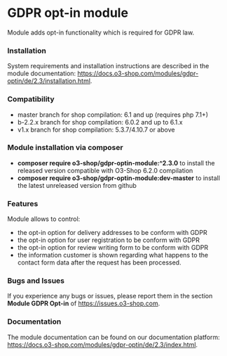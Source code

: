 GDPR opt-in module
==================

Module adds opt-in functionality which is required for GDPR law.

### Installation

System requirements and installation instructions are described in the module documentation: https://docs.o3-shop.com/modules/gdpr-optin/de/2.3/installation.html.

### Compatibility

* master branch for shop compilation: 6.1 and up (requires php 7.1+)
* b-2.2.x branch for shop compilation: 6.0.2 and up to 6.1.x
* v1.x branch for shop compilation: 5.3.7/4.10.7 or above

### Module installation via composer

* **composer require o3-shop/gdpr-optin-module:^2.3.0** to install the released version compatible with O3-Shop 6.2.0 compilation
* **composer require o3-shop/gdpr-optin-module:dev-master** to install the latest unreleased version from github

### Features

Module allows to control:
* the opt-in option for delivery addresses to be conform with GDPR
* the opt-in option for user registration to be conform with GDPR
* the opt-in option for review writing form to be conform with GDPR
* the information customer is shown regarding what happens to the contact form data 
  after the request has been processed. 

### Bugs and Issues

If you experience any bugs or issues, please report them in the section **Module GDPR Opt-in** of https://issues.o3-shop.com.

### Documentation 

The module documentation can be found on our documentation platform: https://docs.o3-shop.com/modules/gdpr-optin/de/2.3/index.html.
